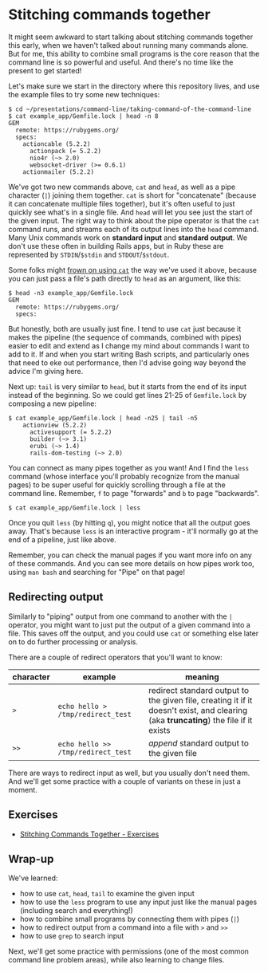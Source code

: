 # Stitching commands together

It might seem awkward to start talking about stitching commands together this early, when we haven't talked about running many commands alone.
But for me, this ability to combine small programs is the core reason that the command line is so powerful and useful.
And there's no time like the present to get started!

Let's make sure we start in the directory where this repository lives, and use the example files to try some new techniques:

```shell
$ cd ~/presentations/command-line/taking-command-of-the-command-line
$ cat example_app/Gemfile.lock | head -n 8
GEM
  remote: https://rubygems.org/
  specs:
    actioncable (5.2.2)
      actionpack (= 5.2.2)
      nio4r (~> 2.0)
      websocket-driver (>= 0.6.1)
    actionmailer (5.2.2)
```

We've got two new commands above, `cat` and `head`, as well as a pipe character (`|`) joining them together.
`cat` is short for "concatenate" (because it can concatenate multiple files together), but it's often useful to just quickly see what's in a single file.
And `head` will let you see just the start of the given input.
The right way to think about the pipe operator is that the `cat` command runs, and streams each of its output lines into the `head` command.
Many Unix commands work on __standard input__ and __standard output__.
We don't use these often in building Rails apps, but in Ruby these are represented by `STDIN`/`$stdin` and `STDOUT`/`$stdout`.

Some folks might [frown on using `cat`][unnecessary_cat] the way we've used it above, because you can just pass a file's path directly to `head` as an argument, like this:

```shell
$ head -n3 example_app/Gemfile.lock
GEM
  remote: https://rubygems.org/
  specs:
```

But honestly, both are usually just fine.
I tend to use `cat` just because it makes the pipeline (the sequence of commands, combined with pipes) easier to edit and extend as I change my mind about commands I want to add to it.
If and when you start writing Bash scripts, and particularly ones that need to eke out performance, then I'd advise going way beyond the advice I'm giving here.

Next up: `tail` is very similar to `head`, but it starts from the end of its input instead of the beginning.
So we could get lines 21-25 of `Gemfile.lock` by composing a new pipeline:

```shell
$ cat example_app/Gemfile.lock | head -n25 | tail -n5
    actionview (5.2.2)
      activesupport (= 5.2.2)
      builder (~> 3.1)
      erubi (~> 1.4)
      rails-dom-testing (~> 2.0)
```

You can connect as many pipes together as you want!
And I find the `less` command (whose interface you'll probably recognize from the manual pages) to be super useful for quickly scrolling through a file at the command line.
Remember, `f` to page "forwards" and `b` to page "backwards".

```shell
$ cat example_app/Gemfile.lock | less
```

Once you quit `less` (by hitting `q`), you might notice that all the output goes away.
That's because `less` is an interactive program - it'll normally go at the end of a pipeline, just like above.

Remember, you can check the manual pages if you want more info on any of these commands.
And you can see more details on how pipes work too, using `man bash` and searching for "Pipe" on that page!


## Redirecting output

Similarly to "piping" output from one command to another with the `|` operator, you might want to just put the output of a given command into a file.
This saves off the output, and you could use `cat` or something else later on to do further processing or analysis.

There are a couple of redirect operators that you'll want to know:

| character | example | meaning |
|---|---|---|
| `>` | `echo hello > /tmp/redirect_test` | redirect standard output to the given file, creating it if it doesn't exist, and clearing (aka __truncating__) the file if it exists |
| `>>` | `echo hello >> /tmp/redirect_test` | *append* standard output to the given file |

There are ways to redirect input as well, but you usually don't need them.
And we'll get some practice with a couple of variants on these in just a moment.


## Exercises

- [Stitching Commands Together - Exercises](./exercises/03_stitching_commands_together_exercises.md)


## Wrap-up

We've learned:

- how to use `cat`, `head`, `tail` to examine the given input
- how to use the `less` program to use any input just like the manual pages (including search and everything!)
- how to combine small programs by connecting them with pipes (`|`)
- how to redirect output from a command into a file with `>` and `>>`
- how to use `grep` to search input

Next, we'll get some practice with permissions (one of the most common command line problem areas), while also learning to change files.


[unnecessary_cat]: http://porkmail.org/era/unix/award.html

